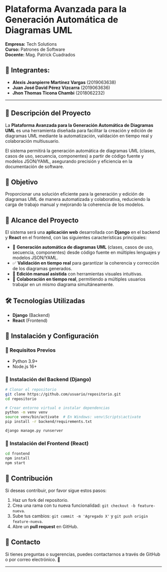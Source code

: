 # Plataforma Avanzada para la Generación Automática de Diagramas UML

**Empresa:** Tech Solutions  
**Curso:** Patrones de Software  
**Docente:** Mag. Patrick Cuadrados  

## 📌 Integrantes:
- **Alexis Jeanpierre Martínez Vargas** (2019063638)
- **Juan José David Pérez Vizcarra** (2019063636)
- **Jhon Thomas Ticona Chambi** (2018062232)

---

## 📖 Descripción del Proyecto
La **Plataforma Avanzada para la Generación Automática de Diagramas UML** es una herramienta diseñada para facilitar la creación y edición de diagramas UML mediante la automatización, validación en tiempo real y colaboración multiusuario. 

El sistema permitirá la generación automática de diagramas UML (clases, casos de uso, secuencia, componentes) a partir de código fuente y modelos JSON/YAML, asegurando precisión y eficiencia en la documentación de software.

## 🎯 Objetivo
Proporcionar una solución eficiente para la generación y edición de diagramas UML de manera automatizada y colaborativa, reduciendo la carga de trabajo manual y mejorando la coherencia de los modelos.

## 📌 Alcance del Proyecto
El sistema será una **aplicación web** desarrollada con **Django** en el backend y **React** en el frontend, con las siguientes características principales:

- 🚀 **Generación automática de diagramas UML** (clases, casos de uso, secuencia, componentes) desde código fuente en múltiples lenguajes y modelos JSON/YAML.
- ✅ **Validación en tiempo real** para garantizar la coherencia y corrección de los diagramas generados.
- 🎨 **Edición manual asistida** con herramientas visuales intuitivas.
- 🔄 **Colaboración en tiempo real**, permitiendo a múltiples usuarios trabajar en un mismo diagrama simultáneamente.

## 🛠️ Tecnologías Utilizadas
- **Django** (Backend)
- **React** (Frontend)

## 🚀 Instalación y Configuración
### 🔹 Requisitos Previos
- Python 3.9+
- Node.js 16+

### 🔹 Instalación del Backend (Django)
```bash
# Clonar el repositorio
git clone https://github.com/usuario/repositorio.git
cd repositorio

# Crear entorno virtual e instalar dependencias
python -m venv venv
source venv/bin/activate  # En Windows: venv\Scripts\activate
pip install -r backend/requirements.txt

django manage.py runserver
```

### 🔹 Instalación del Frontend (React)
```bash
cd frontend
npm install
npm start
```

## 👥 Contribución
Si deseas contribuir, por favor sigue estos pasos:
1. Haz un fork del repositorio.
2. Crea una rama con tu nueva funcionalidad: `git checkout -b feature-nueva`.
3. Sube tus cambios: `git commit -m 'Agregado X'` y `git push origin feature-nueva`.
4. Abre un **pull request** en GitHub.



## 📩 Contacto
Si tienes preguntas o sugerencias, puedes contactarnos a través de GitHub o por correo electrónico. 🎯

---

